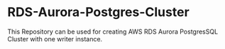 # RDS-Aurora-Postgres-Cluster
This Repository can be used for creating AWS RDS Aurora PostgresSQL  Cluster with one writer instance.
